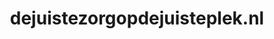 ---
layout: post
title:  "dejuistezorgopdejuisteplek.nl"
internal_url:  "/data/dejuistezorgopdejuisteplek.nl.html"
categories: dutchgov
---